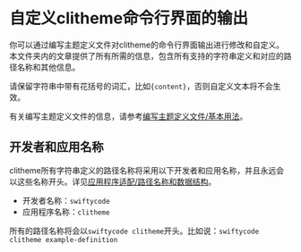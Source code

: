 # 自定义clitheme命令行界面的输出

你可以通过编写主题定义文件对clitheme的命令行界面输出进行修改和自定义。本文件夹内的文章提供了所有所需的信息，包含所有支持的字符串定义和对应的路径名称和其他信息。

请保留字符串中带有花括号的词汇，比如`{content}`，否则自定义文本将不会生效。

有关编写主题定义文件的信息，请参考[编写主题定义文件/基本用法](../编写主题定义文件/基本用法.md)。

## 开发者和应用名称

clitheme所有字符串定义的路径名称将采用以下开发者和应用名称，并且永远会以这些名称开头。详见[应用程序适配/路径名称和数据结构](../应用程序适配/1.%20路径名称和数据结构.md)。

- 开发者名称：`swiftycode`
- 应用程序名称：`clitheme`

所有的路径名称将会以`swiftycode clitheme`开头。比如说：`swiftycode clitheme example-definition`
